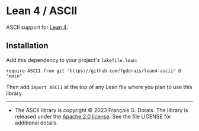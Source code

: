 # Lean 4 / ASCII

ASCII support for [Lean 4](https://leanprover.github.io/).

## Installation

Add this dependency to your project's `lakefile.lean`:

```lean
require ASCII from git "https://github.com/fgdorais/lean4-ascii" @ "main"
```
Then add `import ASCII` at the top of any Lean file where you plan to use this library.

-----

* The ASCII library is copyright © 2023 François G. Dorais. The library is released under the [Apache 2.0 license](http://www.apache.org/licenses/LICENSE-2.0). See the file LICENSE for additional details.

